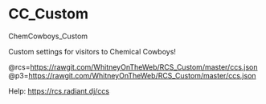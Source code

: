 # CC_Custom
ChemCowboys_Custom

Custom settings for visitors to Chemical Cowboys!


@rcs=https://rawgit.com/WhitneyOnTheWeb/RCS_Custom/master/ccs.json
@p3=https://rawgit.com/WhitneyOnTheWeb/RCS_Custom/master/ccs.json


Help:  https://rcs.radiant.dj/ccs
